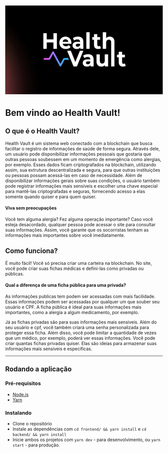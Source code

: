 <!-- add an svg image -->
![image](https://github.com/InteliBlockchain/HealthVault/blob/main/healthvault.jpeg?raw=true)

# Bem vindo ao **Health Vault**! 

## O que é o Health Vault?

Health Vault é um sistema web conectado com a blockchain que busca facilitar o registro de informações de saúde de forma segura. Através dele, um usuário pode disponibilizar informações pessoais que gostaria que outras pessoas soubessem em um momento de emergência como alergias, por exemplo. Esses dados ficam criptografados na blockchain, utilizando assim, sua extrutura descentralizada e segura, para que outras instituições ou pessoas possam acessá-las em caso de necessidade. Além de disponibilizar informações gerais sobre suas condições, o usuário também pode registrar informações mais sensíveis e escolher uma chave especial para mantê-las criptografadas e seguras, fornecendo acesso a elas somente quando quiser e para quem quiser.



#### Viva sem preocupações
Você tem alguma alergia? Fez alguma operação importante? Caso você esteja desacordado, qualquer pessoa pode acessar o site para consultar suas informações. Assim, você garante que os socorristas tenham as informações mais importantes sobre você imediatamente.

## Como funciona?
É muito fácil! Você só precisa criar uma carteira na blockchain. No site, você pode criar suas fichas médicas e defini-las como privadas ou públicas.

#### Qual a diferença de uma ficha pública para uma privada?
As informações publicas tem podem ser acessadas com mais facilidade. Essas informações podem ser acessadas por qualquer um que souber seu usuário e CPF. A ficha pública é ideal para suas informações mais importantes, como a alergia a algum medicamento, por exemplo.

Já as fichas privadas são para suas informações mais sensiveis. Além do seu usuário e cpf, você também criará uma senha personalizada para proteger essa ficha. Além disso, você pode limitar a quantidade de vezes que um médico, por exemplo, poderá ver essas informações. Você pode criar quantas fichas privadas quiser. Elas são ideias para armazenar suas informações mais sensiveis e especificas.

---

## Rodando a aplicação

### Pré-requisitos

- [Node.js](https://nodejs.org/en/)
- [Yarn](https://yarnpkg.com/pt-BR/docs/install)

### Instalando

- Clone o repositório
- Instale as dependências com `cd frontend/ && yarn install` e `cd backend/ && yarn install`
- Inicie ambos os projetos com `yarn dev` - para desenvolvimento, ou `yarn start` - para produção.